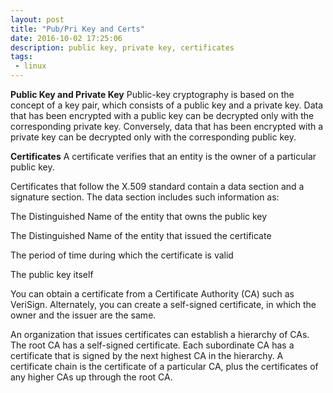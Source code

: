 ```yaml
---
layout: post
title: "Pub/Pri Key and Certs"
date: 2016-10-02 17:25:06
description: public key, private key, certificates
tags: 
 - linux
---
```


**Public Key and Private Key**
Public-key cryptography is based on the concept of a key pair, which consists of a public key and a private key. Data that has been encrypted with a public key can be decrypted only with the corresponding private key. Conversely, data that has been encrypted with a private key can be decrypted only with the corresponding public key.

**Certificates**
A certificate verifies that an entity is the owner of a particular public key.

Certificates that follow the X.509 standard contain a data section and a signature section. The data section includes such information as:

The Distinguished Name of the entity that owns the public key

The Distinguished Name of the entity that issued the certificate

The period of time during which the certificate is valid

The public key itself

You can obtain a certificate from a Certificate Authority (CA) such as VeriSign. Alternately, you can create a self-signed certificate, in which the owner and the issuer are the same.

An organization that issues certificates can establish a hierarchy of CAs. The root CA has a self-signed certificate. Each subordinate CA has a certificate that is signed by the next highest CA in the hierarchy. A certificate chain is the certificate of a particular CA, plus the certificates of any higher CAs up through the root CA.

